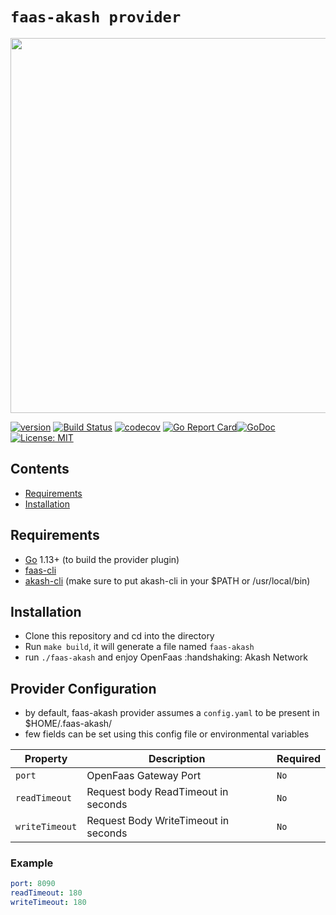 # `faas-akash provider`

<img alt="" src="https://camo.githubusercontent.com/cf01eefb5b6905f3774376d6d1ed55b8f052d211/68747470733a2f2f626c6f672e616c6578656c6c69732e696f2f636f6e74656e742f696d616765732f323031372f30382f666161735f736964652e706e67" width="600px">

[![version](https://img.shields.io/github/tag/vitwit/faas-akash.svg)](https://github.com/vitwit/faas-akash/releases/latest)
[![Build Status](https://circleci.com/gh/vitwit/faas-akash.svg?style=svg)](https://circleci.com/gh/vitwit/faas-akash)
[![codecov](https://codecov.io/gh/vitwit/faas-akash/branch/master/graph/badge.svg)](https://codecov.io/gh/vitwit/faas-akash)
[![Go Report Card](https://goreportcard.com/badge/github.com/openfaas/faas)](https://goreportcard.com/report/github.com/openfaas/faas)[![GoDoc](https://godoc.org/github.com/vitwit/go-faas?status.svg)](https://godoc.org/github.com/vitwit/go-faas) [![License: MIT](https://img.shields.io/badge/License-MIT-yellow.svg)](https://opensource.org/licenses/MIT)


## Contents

* [Requirements](#requirements)
* [Installation](#installation)

Requirements
------------

- [Go](https://golang.org/doc/install) 1.13+ (to build the provider plugin)
- [faas-cli](https://github.com/openfaas/faas-cli/releases) 
- [akash-cli](https://github.com/ovrclk/akash/releases) (make sure to put akash-cli in your $PATH or /usr/local/bin)

Installation
------------

* Clone this repository and cd into the directory
* Run `make build`, it will generate a file named `faas-akash`  
* run `./faas-akash` and enjoy OpenFaas :handshaking: Akash Network 

Provider Configuration
------------

* by default, faas-akash provider assumes a `config.yaml` to be present in $HOME/.faas-akash/
* few fields can be set using this config file or environmental variables

| Property                      | Description                                                                                                           | Required    |
| ----------------------------- | ------------------------------------------------- | ---------- |
| `port`                        | OpenFaas Gateway Port                             | `No`       |
| `readTimeout`                 | Request body ReadTimeout in seconds               | `No`       |
| `writeTimeout`                | Request Body WriteTimeout in seconds              | `No`       |

### Example

```yaml
port: 8090
readTimeout: 180
writeTimeout: 180
```

[install-go]: https://golang.org/doc/install#install
